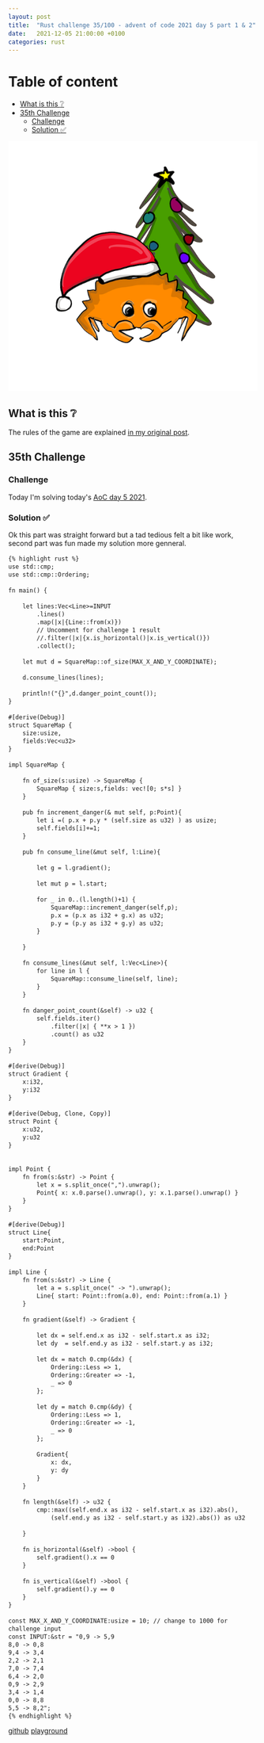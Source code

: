 ```yaml
---
layout: post
title:  "Rust challenge 35/100 - advent of code 2021 day 5 part 1 & 2"
date:   2021-12-05 21:00:00 +0100
categories: rust
---
```



#  Table of content
<!-- MarkdownTOC autolink="true" -->

- [What is this :grey_question:](#what-is-this-grey_question)
- [35th Challenge](#35th-challenge)
	- [Challenge](#challenge)
	- [Solution :white_check_mark:](#solution-white_check_mark)

<!-- /MarkdownTOC -->
![](/assets/img/aoc.png)
## What is this :grey_question: 

The rules of the game are explained [in my original post](https://maebli.github.io/rust/2021/10/18/100rust.html). 

## 35th Challenge
### Challenge

Today I'm solving today's [AoC day 5 2021](ttps://adventofcode.com/2021/day/5).

### Solution :white_check_mark:

Ok this part was straight forward but a tad tedious felt a bit like work, second part was fun made my solution more genneral. 

	{% highlight rust %}
	use std::cmp;
	use std::cmp::Ordering;

	fn main() {

	    let lines:Vec<Line>=INPUT
	        .lines()
	        .map(|x|{Line::from(x)})
	        // Uncomment for challenge 1 result
	        //.filter(|x|{x.is_horizontal()|x.is_vertical()})
	        .collect();

	    let mut d = SquareMap::of_size(MAX_X_AND_Y_COORDINATE);

	    d.consume_lines(lines);

	    println!("{}",d.danger_point_count());
	}

	#[derive(Debug)]
	struct SquareMap {
	    size:usize,
	    fields:Vec<u32>
	}

	impl SquareMap {

	    fn of_size(s:usize) -> SquareMap {
	        SquareMap { size:s,fields: vec![0; s*s] }
	    }

	    pub fn increment_danger(& mut self, p:Point){
	        let i =( p.x + p.y * (self.size as u32) ) as usize;
	        self.fields[i]+=1;
	    }

	    pub fn consume_line(&mut self, l:Line){

	        let g = l.gradient();

	        let mut p = l.start;

	        for _ in 0..(l.length()+1) {
	            SquareMap::increment_danger(self,p);
	            p.x = (p.x as i32 + g.x) as u32;
	            p.y = (p.y as i32 + g.y) as u32;
	        }

	    }

	    fn consume_lines(&mut self, l:Vec<Line>){
	        for line in l {
	            SquareMap::consume_line(self, line);
	        }
	    }

	    fn danger_point_count(&self) -> u32 {
	        self.fields.iter()
	            .filter(|x| { **x > 1 })
	            .count() as u32
	    }
	}

	#[derive(Debug)]
	struct Gradient {
	    x:i32,
	    y:i32
	}

	#[derive(Debug, Clone, Copy)]
	struct Point {
	    x:u32,
	    y:u32
	}


	impl Point {
	    fn from(s:&str) -> Point {
	        let x = s.split_once(",").unwrap();
	        Point{ x: x.0.parse().unwrap(), y: x.1.parse().unwrap() }
	    }
	}

	#[derive(Debug)]
	struct Line{
	    start:Point,
	    end:Point
	}

	impl Line {
	    fn from(s:&str) -> Line {
	        let a = s.split_once(" -> ").unwrap();
	        Line{ start: Point::from(a.0), end: Point::from(a.1) }
	    }

	    fn gradient(&self) -> Gradient {

	        let dx = self.end.x as i32 - self.start.x as i32;
	        let dy  = self.end.y as i32 - self.start.y as i32;

	        let dx = match 0.cmp(&dx) {
	            Ordering::Less => 1,
	            Ordering::Greater => -1,
	            _ => 0
	        };

	        let dy = match 0.cmp(&dy) {
	            Ordering::Less => 1,
	            Ordering::Greater => -1,
	            _ => 0
	        };

	        Gradient{
	            x: dx,
	            y: dy
	        }
	    }

	    fn length(&self) -> u32 {
	        cmp::max((self.end.x as i32 - self.start.x as i32).abs(),
	            (self.end.y as i32 - self.start.y as i32).abs()) as u32

	    }

	    fn is_horizontal(&self) ->bool {
	        self.gradient().x == 0
	    }

	    fn is_vertical(&self) ->bool {
	        self.gradient().y == 0
	    }
	}

	const MAX_X_AND_Y_COORDINATE:usize = 10; // change to 1000 for challenge input
	const INPUT:&str = "0,9 -> 5,9
	8,0 -> 0,8
	9,4 -> 3,4
	2,2 -> 2,1
	7,0 -> 7,4
	6,4 -> 2,0
	0,9 -> 2,9
	3,4 -> 1,4
	0,0 -> 8,8
	5,5 -> 8,2";
	{% endhighlight %}

[github](https://github.com/maebli/100rustsnippets/tree/master/aoc-2021-day5)
[playground](https://play.rust-lang.org/?version=stable&edition=2021&gist=5bb6619c5d2bf5c2cf0bff2c7d796673)

